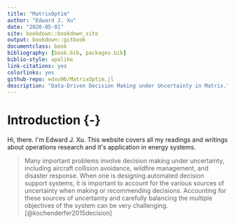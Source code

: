 ```yaml
---
title: "MatrixOptim"
author: "Edward J. Xu"
date: "2020-05-01"
site: bookdown::bookdown_site
output: bookdown::gitbook
documentclass: book
bibliography: [book.bib, packages.bib]
biblio-style: apalike
link-citations: yes
colorlinks: yes
github-repo: edxu96/MatrixOptim.jl
description: "Data-Driven Decision Making under Uncertainty in Matrix."
---
```


# Introduction {-}

Hi, there. I'm Edward J. Xu. This website covers all my readings and writings about operations research and it's application in energy systems.

> Many important problems involve decision making under uncertainty, including aircraft collision avoidance, wildfire management, and disaster response. When one is designing automated decision support systems, it is important to account for the various sources of uncertainty when making or recommending decisions. Accounting for these sources of uncertainty and carefully balancing the multiple objectives of the system can be very challenging. [@kochenderfer2015decision]

